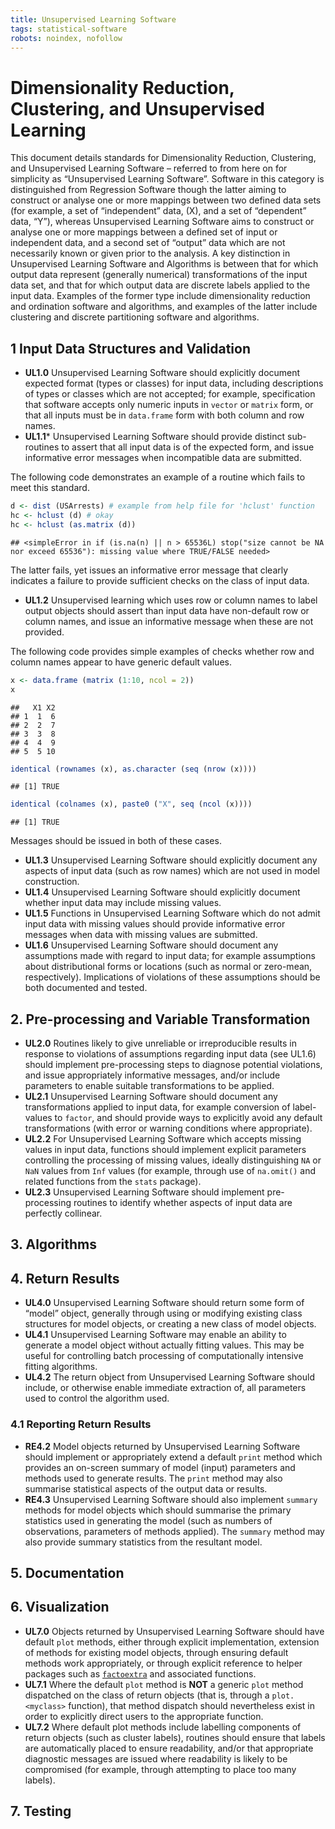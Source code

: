 ```yaml
---
title: Unsupervised Learning Software
tags: statistical-software
robots: noindex, nofollow
---
```



# Dimensionality Reduction, Clustering, and Unsupervised Learning

This document details standards for Dimensionality Reduction,
Clustering, and Unsupervised Learning Software – referred to from here
on for simplicity as “Unsupervised Learning Software”. Software in this
category is distinguished from Regression Software though the latter
aiming to construct or analyse one or more mappings between two defined
data sets (for example, a set of “independent” data, \(X\), and a set of
“dependent” data, “Y”), whereas Unsupervised Learning Software aims to
construct or analyse one or more mappings between a defined set of input
or independent data, and a second set of “output” data which are not
necessarily known or given prior to the analysis. A key distinction in
Unsupervised Learning Software and Algorithms is between that for which
output data represent (generally numerical) transformations of the input
data set, and that for which output data are discrete labels applied to
the input data. Examples of the former type include dimensionality
reduction and ordination software and algorithms, and examples of the
latter include clustering and discrete partitioning software and
algorithms.

## 1 Input Data Structures and Validation

  - **UL1.0** Unsupervised Learning Software should explicitly document
    expected format (types or classes) for input data, including
    descriptions of types or classes which are not accepted; for
    example, specification that software accepts only numeric inputs in
    `vector` or `matrix` form, or that all inputs must be in
    `data.frame` form with both column and row names.
  - **UL1.1**\* Unsupervised Learning Software should provide distinct
    sub-routines to assert that all input data is of the expected form,
    and issue informative error messages when incompatible data are
    submitted.

The following code demonstrates an example of a routine which fails to
meet this standard.

``` r
d <- dist (USArrests) # example from help file for 'hclust' function
hc <- hclust (d) # okay
hc <- hclust (as.matrix (d))
```

    ## <simpleError in if (is.na(n) || n > 65536L) stop("size cannot be NA nor exceed 65536"): missing value where TRUE/FALSE needed>

The latter fails, yet issues an informative error message that clearly
indicates a failure to provide sufficient checks on the class of input
data.

  - **UL1.2** Unsupervised learning which uses row or column names to
    label output objects should assert than input data have non-default
    row or column names, and issue an informative message when these are
    not provided.

The following code provides simple examples of checks whether row and
column names appear to have generic default values.

``` r
x <- data.frame (matrix (1:10, ncol = 2))
x
```

    ##   X1 X2
    ## 1  1  6
    ## 2  2  7
    ## 3  3  8
    ## 4  4  9
    ## 5  5 10

``` r
identical (rownames (x), as.character (seq (nrow (x))))
```

    ## [1] TRUE

``` r
identical (colnames (x), paste0 ("X", seq (ncol (x))))
```

    ## [1] TRUE

Messages should be issued in both of these cases.

  - **UL1.3** Unsupervised Learning Software should explicitly document
    any aspects of input data (such as row names) which are not used in
    model construction.
  - **UL1.4** Unsupervised Learning Software should explicitly document
    whether input data may include missing values.
  - **UL1.5** Functions in Unsupervised Learning Software which do not
    admit input data with missing values should provide informative
    error messages when data with missing values are submitted.
  - **UL1.6** Unsupervised Learning Software should document any
    assumptions made with regard to input data; for example assumptions
    about distributional forms or locations (such as normal or
    zero-mean, respectively). Implications of violations of these
    assumptions should be both documented and tested.

## 2\. Pre-processing and Variable Transformation

  - **UL2.0** Routines likely to give unreliable or irreproducible
    results in response to violations of assumptions regarding input
    data (see UL1.6) should implement pre-processing steps to diagnose
    potential violations, and issue appropriately informative messages,
    and/or include parameters to enable suitable transformations to be
    applied.
  - **UL2.1** Unsupervised Learning Software should document any
    transformations applied to input data, for example conversion of
    label-values to `factor`, and should provide ways to explicitly
    avoid any default transformations (with error or warning conditions
    where appropriate).
  - **UL2.2** For Unsupervised Learning Software which accepts missing
    values in input data, functions should implement explicit parameters
    controlling the processing of missing values, ideally distinguishing
    `NA` or `NaN` values from `Inf` values (for example, through use of
    `na.omit()` and related functions from the `stats` package).
  - **UL2.3** Unsupervised Learning Software should implement
    pre-processing routines to identify whether aspects of input data
    are perfectly collinear.

## 3\. Algorithms

## 4\. Return Results

  - **UL4.0** Unsupervised Learning Software should return some form of
    “model” object, generally through using or modifying existing
    class structures for model objects, or creating a new class of model
    objects.
  - **UL4.1** Unsupervised Learning Software may enable an ability to
    generate a model object without actually fitting values. This may be
    useful for controlling batch processing of computationally intensive
    fitting algorithms.
  - **UL4.2** The return object from Unsupervised Learning Software
    should include, or otherwise enable immediate extraction of, all
    parameters used to control the algorithm used.

### 4.1 Reporting Return Results

  - **RE4.2** Model objects returned by Unsupervised Learning Software
    should implement or appropriately extend a default `print` method
    which provides an on-screen summary of model (input) parameters and
    methods used to generate results. The `print` method may also
    summarise statistical aspects of the output data or results.
  - **RE4.3** Unsupervised Learning Software should also implement
    `summary` methods for model objects which should summarise the
    primary statistics used in generating the model (such as numbers of
    observations, parameters of methods applied). The `summary` method
    may also provide summary statistics from the resultant model.

## 5\. Documentation

## 6\. Visualization

  - **UL7.0** Objects returned by Unsupervised Learning Software should
    have default `plot` methods, either through explicit implementation,
    extension of methods for existing model objects, through ensuring
    default methods work appropriately, or through explicit reference to
    helper packages such as
    [`factoextra`](https://github.com/kassambara/factoextra) and
    associated functions.
  - **UL7.1** Where the default `plot` method is **NOT** a generic
    `plot` method dispatched on the class of return objects (that is,
    through a `plot.<myclass>` function), that method dispatch should
    nevertheless exist in order to explicitly direct users to the
    appropriate function.
  - **UL7.2** Where default plot methods include labelling components of
    return objects (such as cluster labels), routines should ensure that
    labels are automatically placed to ensure readability, and/or that
    appropriate diagnostic messages are issued where readability is
    likely to be compromised (for example, through attempting to place
    too many labels).

## 7\. Testing
